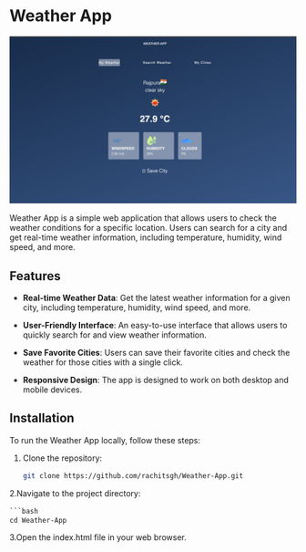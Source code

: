 # Weather App

![Weather App](weather.png)

Weather App is a simple web application that allows users to check the weather conditions for a specific location. Users can search for a city and get real-time weather information, including temperature, humidity, wind speed, and more.

## Features

- **Real-time Weather Data**: Get the latest weather information for a given city, including temperature, humidity, wind speed, and more.

- **User-Friendly Interface**: An easy-to-use interface that allows users to quickly search for and view weather information.

- **Save Favorite Cities**: Users can save their favorite cities and check the weather for those cities with a single click.

- **Responsive Design**: The app is designed to work on both desktop and mobile devices.


## Installation

To run the Weather App locally, follow these steps:

1. Clone the repository:

   ```bash
   git clone https://github.com/rachitsgh/Weather-App.git

2.Navigate to the project directory:
    
    ```bash
    cd Weather-App

3.Open the index.html file in your web browser.
